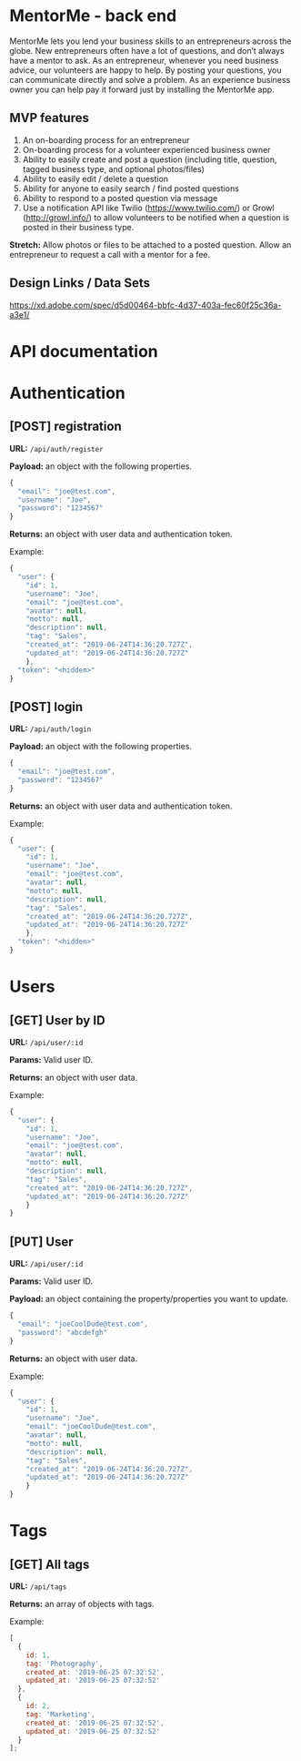 # MentorMe - back end

MentorMe lets you lend your business skills to an entrepreneurs across the globe. New entrepreneurs often have a lot of questions, and don’t always have a mentor to ask. As an entrepreneur, whenever you need business advice, our volunteers are happy to help. By posting your questions, you can communicate directly and solve a problem. As an experience business owner you can help pay it forward just by installing the MentorMe app.

## MVP features

1. An on-boarding process for an entrepreneur
2. On-boarding process for a volunteer experienced business owner
3. Ability to easily create and post a question (including title, question, tagged business type, and optional photos/files)
4. Ability to easily edit / delete a question
5. Ability for anyone to easily search / find posted questions
6. Ability to respond to a posted question via message
7. Use a notification API like Twilio (https://www.twilio.com/) or Growl (http://growl.info/) to allow volunteers to be notified when a question is posted in their business type.

**Stretch:** Allow photos or files to be attached to a posted question. Allow an entrepreneur to request a call with a mentor for a fee.

## Design Links / Data Sets

https://xd.adobe.com/spec/d5d00464-bbfc-4d37-403a-fec60f25c36a-a3e1/

# API documentation

# Authentication

## [POST] registration

**URL:** `/api/auth/register`

**Payload:** an object with the following properties.

```js
{
  "email": "joe@test.com",
  "username": "Joe",
  "password": "1234567"
}
```

**Returns:** an object with user data and authentication token.

Example:

```js
{
  "user": {
    "id": 1,
    "username": "Joe",
    "email": "joe@test.com",
    "avatar": null,
    "motto": null,
    "description": null,
    "tag": "Sales",
    "created_at": "2019-06-24T14:36:20.727Z",
    "updated_at": "2019-06-24T14:36:20.727Z"
    },
  "token": "<hidden>"
}
```

## [POST] login

**URL:** `/api/auth/login`

**Payload:** an object with the following properties.

```js
{
  "email": "joe@test.com",
  "password": "1234567"
}
```

**Returns:** an object with user data and authentication token.

Example:

```js
{
  "user": {
    "id": 1,
    "username": "Joe",
    "email": "joe@test.com",
    "avatar": null,
    "motto": null,
    "description": null,
    "tag": "Sales",
    "created_at": "2019-06-24T14:36:20.727Z",
    "updated_at": "2019-06-24T14:36:20.727Z"
    },
  "token": "<hidden>"
}
```

# Users

## [GET] User by ID

**URL:** `/api/user/:id`

**Params:** Valid user ID.

**Returns:** an object with user data.

Example:

```js
{
  "user": {
    "id": 1,
    "username": "Joe",
    "email": "joe@test.com",
    "avatar": null,
    "motto": null,
    "description": null,
    "tag": "Sales",
    "created_at": "2019-06-24T14:36:20.727Z",
    "updated_at": "2019-06-24T14:36:20.727Z"
    }
}
```

## [PUT] User

**URL:** `/api/user/:id`

**Params:** Valid user ID.

**Payload:** an object containing the property/properties you want to update.

```js
{
  "email": "joeCoolDude@test.com",
  "password": "abcdefgh"
}
```

**Returns:** an object with user data.

Example:

```js
{
  "user": {
    "id": 1,
    "username": "Joe",
    "email": "joeCoolDude@test.com",
    "avatar": null,
    "motto": null,
    "description": null,
    "tag": "Sales",
    "created_at": "2019-06-24T14:36:20.727Z",
    "updated_at": "2019-06-24T14:36:20.727Z"
    }
}
```

# Tags

## [GET] All tags

**URL:** `/api/tags`

**Returns:** an array of objects with tags.

Example:

```js
[
  {
    id: 1,
    tag: 'Photography',
    created_at: '2019-06-25 07:32:52',
    updated_at: '2019-06-25 07:32:52'
  },
  {
    id: 2,
    tag: 'Marketing',
    created_at: '2019-06-25 07:32:52',
    updated_at: '2019-06-25 07:32:52'
  }
];
```
